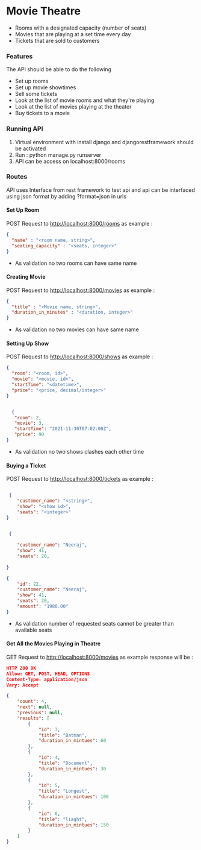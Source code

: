 # Movie Theatre

- Rooms with a designated capacity (number of seats)
- Movies that are playing at a set time every day
- Tickets that are sold to customers


### Features

The API should be able to do the following

- Set up rooms
- Set up movie showtimes
- Sell some tickets
- Look at the list of movie rooms and what they're playing
- Look at the list of movies playing at the theater
- Buy tickets to a movie

### Running API

1. Virtual environment with install django and djangorestframework should be activated
2. Run : python manage.py runserver
3.  API can be access on localhost:8000/rooms


### Routes

API uses Interface from rest framework to test api and api can be interfaced using json format by adding ?format=json in urls

#### Set Up Room

POST Request to [http://localhost:8000/rooms](http://localhost:8000/rooms) as example :

```json
{
  "name" : "<room name, string>",
  "seating_capacity" : "<seats, integer>"
}
```

- As validation no two rooms can have same name


#### Creating Movie

POST Request to [http://localhost:8000/movies](http://localhost:8000/movies) as example :

```json
{
  "title" : "<Movie name, string>",
  "duration_in_minutes" : "<duration, integer>"
}
```

- As validation no two movies can have same name


#### Setting Up Show

POST Request to [http://localhost:8000/shows](http://localhost:8000/shows) as example :


```json
{
  "room": "<room, id>",
  "movie": "<movie, id>",
  "startTime": "<datetime>",
  "price": "<price, decimal/integer>"
}
```


```json

  {
   "room": 2,
   "movie": 3,
   "startTime": "2021-11-30T07:02:00Z",
   "price": 90
}

```

- As validation no two shows clashes each other time



#### Buying a Ticket

POST Request to [http://localhost:8000/tickets](http://localhost:8000/tickets) as example :


```json

 {
    "customer_name": "<string>",
    "show": "<show id>",
    "seats": "<integer>"
}

```


```json

 {
    
    "customer_name": "Neeraj",
    "show": 41,
    "seats": 20,
    
}
```
```json
{
    "id": 22,
    "customer_name": "Neeraj",
    "show": 41,
    "seats": 20,
    "amount": "1980.00"
}
```

- As validation number of requested seats cannot be greater than available seats


#### Get All the Movies Playing in Theatre

GET Request to [http://localhost:8000/movies](http://localhost:8000/movies) as example response will be :

```json
HTTP 200 OK
Allow: GET, POST, HEAD, OPTIONS
Content-Type: application/json
Vary: Accept

{
    "count": 4,
    "next": null,
    "previous": null,
    "results": [
        {
            "id": 3,
            "title": "Batman",
            "duration_in_mintues": 60
        },
        {
            "id": 4,
            "title": "Document",
            "duration_in_mintues": 30
        },
        {
            "id": 5,
            "title": "Longest",
            "duration_in_mintues": 100
        },
        {
            "id": 6,
            "title": "liaght",
            "duration_in_mintues": 150
        }
    ]
}
```


